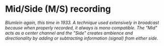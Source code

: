 # Mid/Side (M/S) recording

*Blumlein again, this time in 1933. A technique used extensively in broadcast because when properly recorded, it always is mono compatible. The "Mid" acts as a center channel and the "Side" creates ambience and directionality by adding or subtracting information (signal) from either side.*